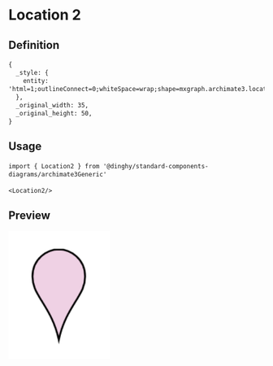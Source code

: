 # Location 2

## Definition

```
{
  _style: { 
    entity: 'html=1;outlineConnect=0;whiteSpace=wrap;shape=mxgraph.archimate3.locationIcon;fillColor=#efd1e4;aspect=fixed;',
  },
  _original_width: 35,
  _original_height: 50,
}
```

## Usage

```
import { Location2 } from '@dinghy/standard-components-diagrams/archimate3Generic'

<Location2/>
```

## Preview

<img src="./location-2.png" width="200"/>
